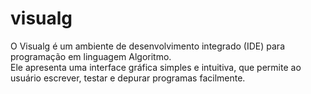 # visualg
O Visualg é um ambiente de desenvolvimento integrado (IDE) para programação em linguagem Algoritmo.<br>
Ele apresenta uma interface gráfica simples e intuitiva, que permite ao usuário escrever, testar e depurar programas facilmente.

